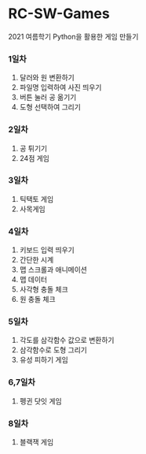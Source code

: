 # RC-SW-Games
2021 여름학기 Python을 활용한 게임 만들기

### 1일차
1. 달러와 원 변환하기
2. 파일명 입력하여 사진 띄우기
3. 버튼 눌러 공 옮기기
4. 도형 선택하여 그리기

### 2일차
1. 공 튀기기
2. 24점 게임

### 3일차
1. 틱택토 게임
2. 사목게임

### 4일차
1. 키보드 입력 띄우기
2. 간단한 시계
3. 맵 스크롤과 애니메이션
4. 맵 데이터
5. 사각형 충돌 체크
6. 원 충돌 체크

### 5일차
1. 각도를 삼각함수 값으로 변환하기
2. 삼각함수로 도형 그리기
3. 유성 피하기 게임

### 6,7일차
1. 펭귄 닷잇 게임

### 8일차
1. 블랙잭 게임

